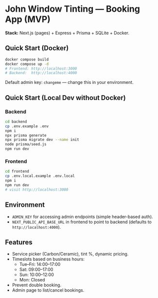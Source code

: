 # John Window Tinting — Booking App (MVP)

**Stack:** Next.js (pages) + Express + Prisma + SQLite + Docker.

## Quick Start (Docker)
```bash
docker compose build
docker compose up -d
# Frontend: http://localhost:3000
# Backend:  http://localhost:4000
```
Default admin key: `changeme` — change this in your environment.

## Quick Start (Local Dev without Docker)
### Backend
```bash
cd backend
cp .env.example .env
npm i
npx prisma generate
npx prisma migrate dev --name init
node prisma/seed.js
npm run dev
```
### Frontend
```bash
cd frontend
cp .env.local.example .env.local
npm i
npm run dev
# visit http://localhost:3000
```

## Environment
- `ADMIN_KEY` for accessing admin endpoints (simple header-based auth).
- `NEXT_PUBLIC_API_BASE_URL` in frontend to point to backend (defaults to `http://localhost:4000`).

## Features
- Service picker (Carbon/Ceramic), tint %, dynamic pricing.
- Timeslots based on business hours:
  - Tue–Fri: 14:00–17:00
  - Sat: 09:00–17:00
  - Sun: 10:00–12:00
  - Mon: Closed
- Prevent double booking.
- Admin page to list/cancel bookings.
